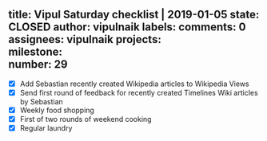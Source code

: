 title:	Vipul Saturday checklist | 2019-01-05
state:	CLOSED
author:	vipulnaik
labels:	
comments:	0
assignees:	vipulnaik
projects:	
milestone:	
number:	29
--
- [x] Add Sebastian recently created Wikipedia articles to Wikipedia Views
- [x] Send first round of feedback for recently created Timelines Wiki articles by Sebastian
- [x] Weekly food shopping
- [x] First of two rounds of weekend cooking
- [x] Regular laundry
